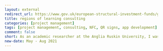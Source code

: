 ```yaml
---
layout: external
redirect_url: https://www.gov.uk/european-structural-investment-funds/greater-cambridgeshire-greater-peterborough-region-of-learning-oc13s20p1783
title: regions of learning consulting
categories: [project management]
tags: [project management, consulting, NFC, QR signs, app development]
comment: false
short: As an academic researcher at the Anglia Ruskin University, I was consulting the Regions of Learning project run by Cambridge City Council. My tasks involved researching hardware and software technologies that allow registering attendance of young adults accessing learning activities at a variety of venues.  
new-date: May - Aug 2021
---
```


